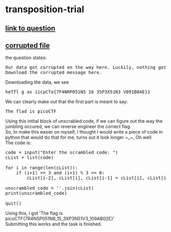 # transposition-trial
## [link to question](https://play.picoctf.org/practice/challenge/312?page=1&search=transposition%20)
## [corrupted file](https://artifacts.picoctf.net/c/192/message.txt)
the question states:
<pre>
Our data got corrupted on the way here. Luckily, nothing got replaced, but every block of 3 got scrambled around! The first word seems to be three letters long, maybe you can use that to recover the rest of the message.
Download the corrupted message here.
</pre>
Downloading the data, we see
<pre>
heTfl g as iicpCTo{7F4NRP051N5_16_35P3X51N3_V091B0AE}2
</pre>
We can clearly make out that the first part is meant to say:
<pre>
The flad is picoCTF
</pre>
Using this intital block of unscrabled code, if we can figure out the way the jumbling occured, we can reverse engineer the correct flag.<br>
So, to make this easier on myself, I thought I would write a piece of code in python that would do that for me, turns out it look longer ~_~, Oh well.<br>
The code is:
<pre>
code = input("Enter the scrambled code: ")
cList = list(code)

for i in range(len(cList)):
    if (i+1) >= 3 and (i+1) % 3 == 0:
        cList[i-2], cList[i], cList[i-1] = cList[i], cList[i-1], cList[i-2]

unscrambled_code = ''.join(cList)
print(unscrambled_code)

quit()
</pre>
Using this, I got 'The flag is picoCTF{7R4N5P051N6_15_3XP3N51V3_109AB02E}'<br>
Submitting this works and the task is finished.<br>
